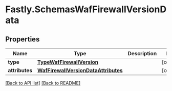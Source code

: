 # Fastly.SchemasWafFirewallVersionData

## Properties

Name | Type | Description | Notes
------------ | ------------- | ------------- | -------------
**type** | [**TypeWafFirewallVersion**](TypeWafFirewallVersion.md) |  | [optional] 
**attributes** | [**WafFirewallVersionDataAttributes**](WafFirewallVersionDataAttributes.md) |  | [optional] 



[[Back to API list]](../../README.md#endpoints) [[Back to README]](../../README.md)
